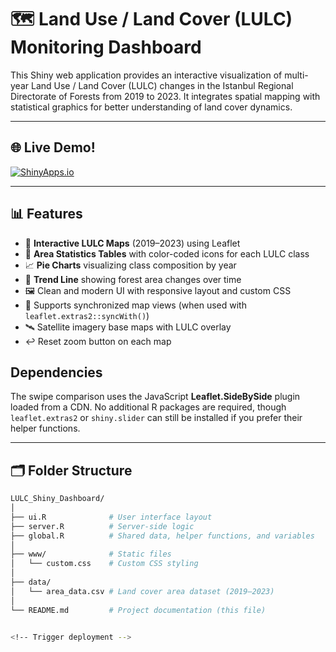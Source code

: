  # 🗺️ Land Use / Land Cover (LULC) Monitoring Dashboard
 
 This Shiny web application provides an interactive visualization of multi-year Land Use / Land Cover (LULC) changes in the Istanbul Regional Directorate of Forests from 2019 to 2023. It integrates spatial mapping with statistical graphics for better understanding of land cover dynamics.
 
 ---
 
 ## 🌐 Live Demo!
 
[![ShinyApps.io](https://img.shields.io/badge/ShinyApp-LULC-blue?logo=R&logoColor=white)](https://ergin.shinyapps.io/LULC/)

 ---
 
 ## 📊 Features
 
 - 📍 **Interactive LULC Maps** (2019–2023) using Leaflet
 - 🧾 **Area Statistics Tables** with color-coded icons for each LULC class
 - 📈 **Pie Charts** visualizing class composition by year
 - 🌲 **Trend Line** showing forest area changes over time
 - 🖼️ Clean and modern UI with responsive layout and custom CSS
- 🔁 Supports synchronized map views (when used with `leaflet.extras2::syncWith()`)
- 🛰️ Satellite imagery base maps with LULC overlay
- ↩️ Reset zoom button on each map

## Dependencies

The swipe comparison uses the JavaScript **Leaflet.SideBySide** plugin loaded
from a CDN. No additional R packages are required, though `leaflet.extras2` or
`shiny.slider` can still be installed if you prefer their helper functions.
 
 ---
 
 ## 🗂️ Folder Structure
 
 ```bash
 LULC_Shiny_Dashboard/
 │
 ├── ui.R              # User interface layout
 ├── server.R          # Server-side logic
 ├── global.R          # Shared data, helper functions, and variables
 │
 ├── www/              # Static files
 │   └── custom.css    # Custom CSS styling
 │
 ├── data/
 │   └── area_data.csv # Land cover area dataset (2019–2023)
 │
 └── README.md         # Project documentation (this file)


<!-- Trigger deployment -->